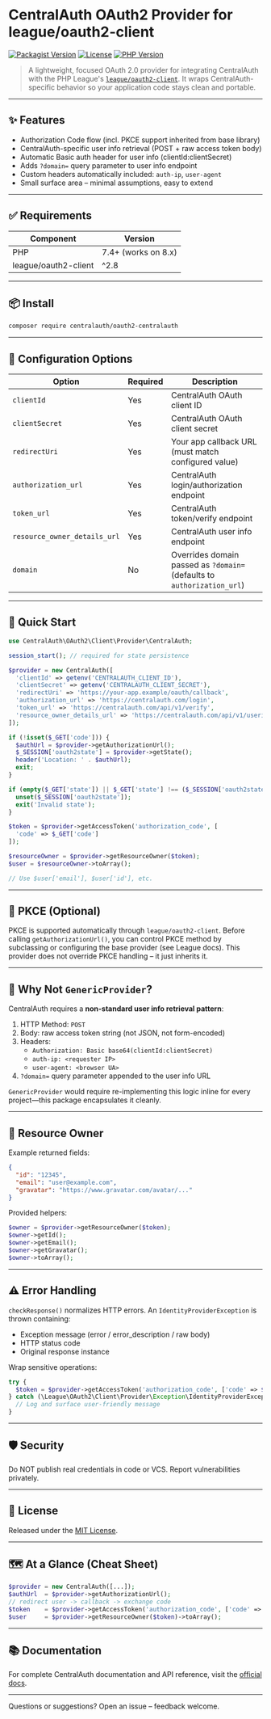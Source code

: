 # CentralAuth OAuth2 Provider for league/oauth2-client

[![Packagist Version](https://img.shields.io/packagist/v/centralauth/oauth2-centralauth.svg)](https://packagist.org/packages/centralauth/oauth2-centralauth)
[![License](https://img.shields.io/packagist/l/centralauth/oauth2-centralauth.svg)](LICENSE)
[![PHP Version](https://img.shields.io/packagist/php-v/centralauth/oauth2-centralauth.svg)](https://www.php.net/)

>A lightweight, focused OAuth 2.0 provider for integrating CentralAuth with the PHP League's [`league/oauth2-client`](https://github.com/thephpleague/oauth2-client). It wraps CentralAuth-specific behavior so your application code stays clean and portable.

---

## ✨ Features
* Authorization Code flow (incl. PKCE support inherited from base library)
* CentralAuth-specific user info retrieval (POST + raw access token body)
* Automatic Basic auth header for user info (clientId:clientSecret)
* Adds `?domain=` query parameter to user info endpoint
* Custom headers automatically included: `auth-ip`, `user-agent`
* Small surface area – minimal assumptions, easy to extend

---

## ✅ Requirements
| Component            | Version             |
| -------------------- | ------------------- |
| PHP                  | 7.4+ (works on 8.x) |
| league/oauth2-client | ^2.8                |

---

## 📦 Install
```bash
composer require centralauth/oauth2-centralauth
```

---

## 🔧 Configuration Options
| Option                       | Required | Description                                                             |
| ---------------------------- | -------- | ----------------------------------------------------------------------- |
| `clientId`                   | Yes      | CentralAuth OAuth client ID                                             |
| `clientSecret`               | Yes      | CentralAuth OAuth client secret                                         |
| `redirectUri`                | Yes      | Your app callback URL (must match configured value)                     |
| `authorization_url`          | Yes      | CentralAuth login/authorization endpoint                                |
| `token_url`                  | Yes      | CentralAuth token/verify endpoint                                       |
| `resource_owner_details_url` | Yes      | CentralAuth user info endpoint                                          |
| `domain`                     | No       | Overrides domain passed as `?domain=` (defaults to `authorization_url`) |

---

## 🚀 Quick Start
```php
use CentralAuth\OAuth2\Client\Provider\CentralAuth;

session_start(); // required for state persistence

$provider = new CentralAuth([
  'clientId' => getenv('CENTRALAUTH_CLIENT_ID'),
  'clientSecret' => getenv('CENTRALAUTH_CLIENT_SECRET'),
  'redirectUri' => 'https://your-app.example/oauth/callback',
  'authorization_url' => 'https://centralauth.com/login',
  'token_url' => 'https://centralauth.com/api/v1/verify',
  'resource_owner_details_url' => 'https://centralauth.com/api/v1/userinfo'
]);

if (!isset($_GET['code'])) {
  $authUrl = $provider->getAuthorizationUrl();
  $_SESSION['oauth2state'] = $provider->getState();
  header('Location: ' . $authUrl);
  exit;
}

if (empty($_GET['state']) || $_GET['state'] !== ($_SESSION['oauth2state'] ?? null)) {
  unset($_SESSION['oauth2state']);
  exit('Invalid state');
}

$token = $provider->getAccessToken('authorization_code', [
  'code' => $_GET['code']
]);

$resourceOwner = $provider->getResourceOwner($token);
$user = $resourceOwner->toArray();

// Use $user['email'], $user['id'], etc.
```

---

## 🔐 PKCE (Optional)
PKCE is supported automatically through `league/oauth2-client`. Before calling `getAuthorizationUrl()`, you can control PKCE method by subclassing or configuring the base provider (see League docs). This provider does not override PKCE handling – it just inherits it.

---

## 🧠 Why Not `GenericProvider`?
CentralAuth requires a **non-standard user info retrieval pattern**:
1. HTTP Method: `POST`
2. Body: raw access token string (not JSON, not form-encoded)
3. Headers:
   * `Authorization: Basic base64(clientId:clientSecret)`
   * `auth-ip: <requester IP>`
   * `user-agent: <browser UA>`
4. `?domain=` query parameter appended to the user info URL

`GenericProvider` would require re-implementing this logic inline for every project—this package encapsulates it cleanly.

---

## 👤 Resource Owner
Example returned fields:
```json
{
  "id": "12345",
  "email": "user@example.com",
  "gravatar": "https://www.gravatar.com/avatar/..."
}
```
Provided helpers:
```php
$owner = $provider->getResourceOwner($token);
$owner->getId();
$owner->getEmail();
$owner->getGravatar();
$owner->toArray();
```

---

## ⚠️ Error Handling
`checkResponse()` normalizes HTTP errors. An `IdentityProviderException` is thrown containing:
* Exception message (error / error_description / raw body)
* HTTP status code
* Original response instance

Wrap sensitive operations:
```php
try {
  $token = $provider->getAccessToken('authorization_code', ['code' => $_GET['code']]);
} catch (\League\OAuth2\Client\Provider\Exception\IdentityProviderException $e) {
  // Log and surface user-friendly message
}
```

---
## 🛡 Security
Do NOT publish real credentials in code or VCS.
Report vulnerabilities privately.

---

## 📄 License
Released under the [MIT License](LICENSE).

---

## 🗺 At a Glance (Cheat Sheet)
```php
$provider = new CentralAuth([...]);
$authUrl  = $provider->getAuthorizationUrl();
// redirect user -> callback -> exchange code
$token    = $provider->getAccessToken('authorization_code', ['code' => $_GET['code']]);
$user     = $provider->getResourceOwner($token)->toArray();
```

---

## 📚 Documentation
For complete CentralAuth documentation and API reference, visit the [official docs](https://docs.centralauth.com).

---

Questions or suggestions? Open an issue – feedback welcome.
